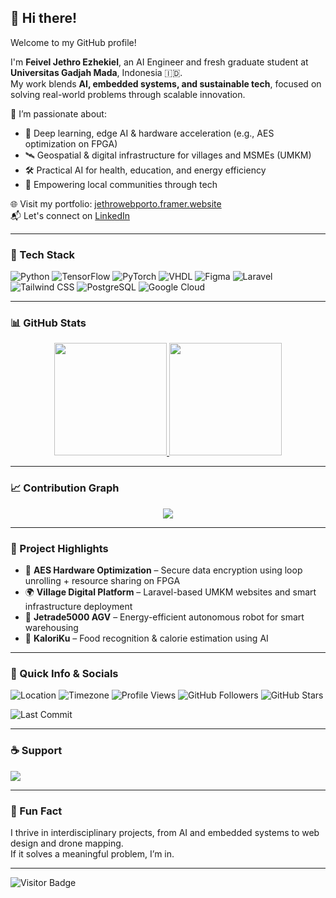 ## 👋 Hi there!

Welcome to my GitHub profile!

I'm **Feivel Jethro Ezhekiel**, an AI Engineer and fresh graduate student at **Universitas Gadjah Mada**, Indonesia 🇮🇩.  
My work blends **AI, embedded systems, and sustainable tech**, focused on solving real-world problems through scalable innovation.

🎯 I’m passionate about:
- 🤖 Deep learning, edge AI & hardware acceleration (e.g., AES optimization on FPGA)
- 🛰️ Geospatial & digital infrastructure for villages and MSMEs (UMKM)
- 🛠️ Practical AI for health, education, and energy efficiency
- 🌱 Empowering local communities through tech

🌐 Visit my portfolio: [jethrowebporto.framer.website](https://jethrowebporto.framer.website)  
📬 Let's connect on [LinkedIn](https://www.linkedin.com/in/feiveljethroezhekiel/)

---

### 🧰 Tech Stack

![Python](https://img.shields.io/badge/Python-3670A0?style=for-the-badge&logo=python&logoColor=white)
![TensorFlow](https://img.shields.io/badge/TensorFlow-FF6F00?style=for-the-badge&logo=tensorflow&logoColor=white)
![PyTorch](https://img.shields.io/badge/PyTorch-EE4C2C?style=for-the-badge&logo=pytorch&logoColor=white)
![VHDL](https://img.shields.io/badge/VHDL-000000?style=for-the-badge&logo=VHDL&logoColor=white)
![Figma](https://img.shields.io/badge/Figma-F24E1E?style=for-the-badge&logo=figma&logoColor=white)
![Laravel](https://img.shields.io/badge/Laravel-F55247?style=for-the-badge&logo=laravel&logoColor=white)
![Tailwind CSS](https://img.shields.io/badge/TailwindCSS-38B2AC?style=for-the-badge&logo=tailwind-css&logoColor=white)
![PostgreSQL](https://img.shields.io/badge/PostgreSQL-4169E1?style=for-the-badge&logo=postgresql&logoColor=white)
![Google Cloud](https://img.shields.io/badge/Google%20Cloud-4285F4?style=for-the-badge&logo=googlecloud&logoColor=white)

---

### 📊 GitHub Stats

<p align="center">
  <a href="https://github.com/jethrosta">
    <img height="180em" src="https://github-readme-stats-eight-theta.vercel.app/api?username=jethrosta&show_icons=true&theme=algolia&include_all_commits=true&count_private=true"/>
    <img height="180em" src="https://github-readme-stats-eight-theta.vercel.app/api/top-langs/?username=jethrosta&layout=compact&theme=algolia"/>
  </a>
</p>

---

### 📈 Contribution Graph

<p align="center">
  <img src="https://github-readme-activity-graph.vercel.app/graph?username=jethrosta&theme=github-compact"/>
</p>

---

### 🚀 Project Highlights

- 🔐 **AES Hardware Optimization** – Secure data encryption using loop unrolling + resource sharing on FPGA  
- 🌍 **Village Digital Platform** – Laravel-based UMKM websites and smart infrastructure deployment  
- 🤖 **Jetrade5000 AGV** – Energy-efficient autonomous robot for smart warehousing  
- 📱 **KaloriKu** – Food recognition & calorie estimation using AI

---

### 🧭 Quick Info & Socials

![Location](https://img.shields.io/badge/Based_in-Sioux%20Falls%2C%20South%20Dakota%2C%20US-red?style=flat)
![Timezone](https://img.shields.io/badge/Timezone-Central%20Standard%20Time%20(CST)%20GMT--6-blue?style=flat)
![Profile Views](https://komarev.com/ghpvc/?username=jethrosta&color=blue&style=flat)
![GitHub Followers](https://img.shields.io/github/followers/jethrosta?style=social)
![GitHub Stars](https://img.shields.io/github/stars/jethrosta?style=social)
<!-- ![Contributions](https://img.shields.io/github/contributions/jethrosta/year?color=brightgreen) -->
![Last Commit](https://img.shields.io/github/last-commit/jethrosta/jethrosta)

---

### ☕ Support

<a href="https://buymeacoffee.com/feiveljethro" target="_blank">
  <img src="https://img.shields.io/badge/Buy%20Me%20a%20Coffee-orange?logo=buymeacoffee&style=flat" />
</a>

---

### 💬 Fun Fact

I thrive in interdisciplinary projects, from AI and embedded systems to web design and drone mapping.  
If it solves a meaningful problem, I’m in.

---

![Visitor Badge](https://visitor-badge.laobi.icu/badge?page_id=jethrosta.jethrosta)
